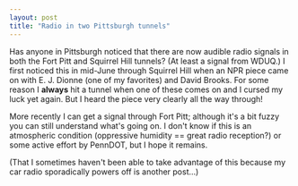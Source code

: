 ```yaml
---
layout: post
title: "Radio in two Pittsburgh tunnels"
---
```




Has anyone in Pittsburgh noticed that there are now audible radio signals in both the Fort Pitt and Squirrel Hill tunnels? (At least a signal from WDUQ.) I first noticed this in mid-June through Squirrel Hill when an NPR piece came on with E. J. Dionne (one of my favorites) and David Brooks. For some reason I <b>always</b> hit a tunnel when one of these comes on and I cursed my luck yet again. But I heard the piece very clearly all the way through!

<p>More recently I can get a signal through Fort Pitt; although it's a bit fuzzy you can still understand what's going on. I don't know if this is an atmospheric condition (oppressive humidity == great radio reception?) or some active effort by PennDOT, but I hope it remains.</p>

<p>(That I sometimes haven't been able to take advantage of this because my car radio sporadically powers off is another post...)</p>


